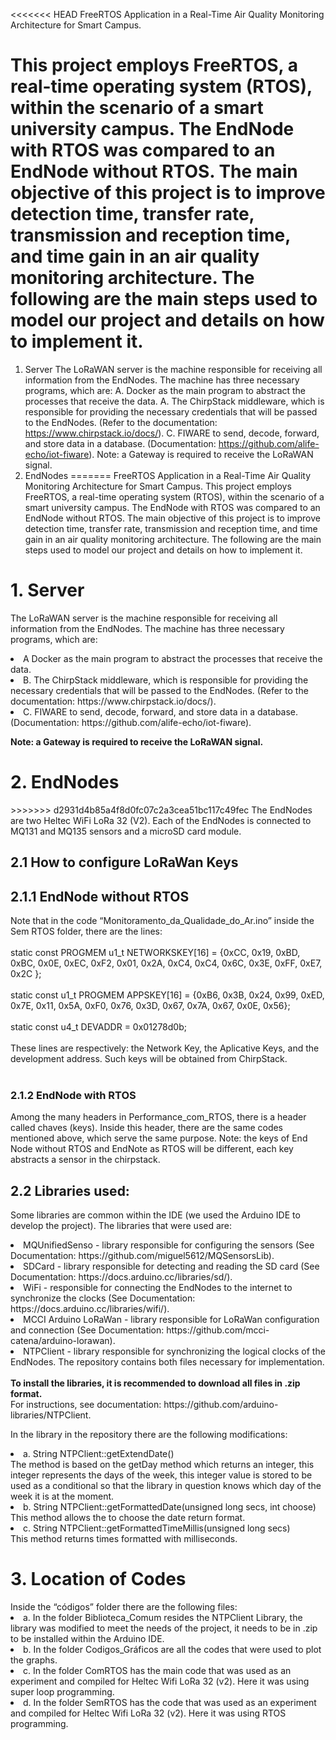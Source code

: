 <<<<<<< HEAD
FreeRTOS Application in a Real-Time Air Quality Monitoring Architecture for Smart Campus. <h1>This project employs FreeRTOS, a real-time operating system (RTOS), within the scenario of a smart university campus. The EndNode with RTOS was compared to an EndNode without RTOS. The main objective of this project is to improve detection time, transfer rate, transmission and reception time, and time gain in an air quality monitoring architecture.  The following are the main steps used to model our project and details on how to implement it.</h1>
1.	Server
The LoRaWAN server is the machine responsible for receiving all information from the EndNodes. The machine has three necessary programs, which are:
A.	Docker as the main program to abstract the processes that receive the data.
A.	The ChirpStack middleware, which is responsible for providing the necessary credentials that will be passed to the EndNodes.
(Refer to the documentation: https://www.chirpstack.io/docs/). 
C.	FIWARE to send, decode, forward, and store data in a database.
(Documentation: https://github.com/alife-echo/iot-fiware).
Note: a Gateway is required to receive the LoRaWAN signal.
2.	EndNodes
=======
FreeRTOS Application in a Real-Time Air Quality Monitoring Architecture for Smart Campus.
This project employs FreeRTOS, a real-time operating system (RTOS), within the scenario of a smart university campus. The EndNode with RTOS was compared to an EndNode without RTOS. The main objective of this project is to improve detection time, transfer rate, transmission and reception time, and time gain in an air quality monitoring architecture.  The following are the main steps used to model our project and details on how to implement it.

# 1.	Server</h1>
<p>The LoRaWAN server is the machine responsible for receiving all information from the EndNodes. The machine has three necessary programs, which are:</p>
<li>A	Docker as the main program to abstract the processes that receive the data.</li>
<li>B.	The ChirpStack middleware, which is responsible for providing the necessary credentials that will be passed to the EndNodes.
(Refer to the documentation: https://www.chirpstack.io/docs/). </li>
<li>C.	FIWARE to send, decode, forward, and store data in a database.
(Documentation: https://github.com/alife-echo/iot-fiware). </li>
<p></p>
<b>Note: a Gateway is required to receive the LoRaWAN signal.</b>

<h1>2.	EndNodes</h1>
>>>>>>> d2931d4b85a4f8d0fc07c2a3cea51bc117c49fec
The EndNodes are two Heltec WiFi LoRa 32 (V2). Each of the EndNodes is connected to MQ131 and MQ135 sensors and a microSD card module.
<h2>2.1	How to configure LoRaWan Keys</h2>

<h2>2.1.1	EndNode without RTOS</h2>
Note that in the code “Monitoramento_da_Qualidade_do_Ar.ino” inside the Sem RTOS folder, there are the lines:</br><br>
static const PROGMEM u1_t NETWORKSKEY[16] = {0xCC, 0x19, 0xBD, 0xBC, 0x0E, 0xEC, 0xF2, 0x01, 0x2A, 0xC4, 0xC4, 0x6C, 0x3E, 0xFF, 0xE7, 0x2C };<br><br>
static const u1_t PROGMEM APPSKEY[16] = {0xB6, 0x3B, 0x24, 0x99, 0xED, 0x7E, 0x11, 0x5A, 0xF0, 0x76, 0x3D, 0x67, 0x7A, 0x67, 0x0E, 0x56};<br><br>
static const u4_t DEVADDR = 0x01278d0b;<br><br>
These lines are respectively: the Network Key, the Aplicative Keys, and the development address. Such keys will be obtained from ChirpStack.<br><br>

<h3>2.1.2	EndNode with RTOS</h3>
Among the many headers in Performance_com_RTOS, there is a header called chaves (keys). Inside this header, there are the same codes mentioned above, which serve the same purpose.
Note: the keys of End Node without RTOS and EndNote as RTOS will be different, each key abstracts a sensor in the chirpstack.

<h2>2.2	Libraries used:</h2>
<p>Some libraries are common within the IDE (we used the Arduino IDE to develop the project). 
The libraries that were used are:</p>
<li>MQUnifiedSenso - library responsible for configuring the sensors (See Documentation: https://github.com/miguel5612/MQSensorsLib).</li>
<li>SDCard - library responsible for detecting and reading the SD card (See Documentation: https://docs.arduino.cc/libraries/sd/).</li>
<li>WiFi - responsible for connecting the EndNodes to the internet to synchronize the clocks (See Documentation: https://docs.arduino.cc/libraries/wifi/).</li>
<li>MCCI Arduino LoRaWan - library responsible for LoRaWan configuration and connection (See Documentation: https://github.com/mcci-catena/arduino-lorawan).</li>
<li>NTPClient - library responsible for synchronizing the logical clocks of the EndNodes. The repository contains both files necessary for implementation.</li><br>
<b>To install the libraries, it is recommended to download all files in .zip format.</b><br>
For instructions, see documentation: https://github.com/arduino-libraries/NTPClient.<br>
<p>In the library in the repository there are the following modifications:
<li>a.	String NTPClient::getExtendDate() <br>
The method is based on the getDay method which returns an integer, this integer represents the days of the week, this integer value is stored to be used as a conditional so that the library in question knows which day of the week it is at the moment.</li>
<li>b.	String NTPClient::getFormattedDate(unsigned long secs, int choose)<br>
This method allows the to choose the date return format.</li>
<li>c.	String NTPClient::getFormattedTimeMillis(unsigned long secs)<br>
This method returns times formatted with milliseconds.</li></p>

<h1> 3.	Location of Codes</h1>
Inside the “códigos” folder there are the following files:
<li>a.	In the folder Biblioteca_Comum resides the NTPClient Library, the library was modified to meet the needs of the project, it needs to be in .zip to be installed within the Arduino IDE.</li>
<li>b.	In the folder Codigos_Gráficos are all the codes that were used to plot the graphs.</li>
<li>c.	In the folder ComRTOS has the main code that was used as an experiment and compiled for Heltec Wifi LoRa 32 (v2). Here it was using super loop programming. </li>
<li>d.	In the folder SemRTOS has the code that was used as an experiment and compiled for Heltec Wifi LoRa 32 (v2). Here it was using RTOS programming.</li>
